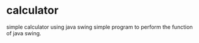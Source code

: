 # calculator
simple calculator using java swing
simple program to perform the function of java swing.
